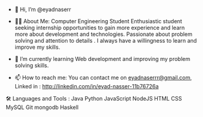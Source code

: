 - 👋 Hi, I’m @eyadnaserr
- 👨‍💻 About Me:
Computer Engineering Student
Enthusiastic student seeking internship opportunities to gain more experience and learn more about development and technologies. Passionate about problem solving and attention to details . I always have a willingness to learn and improve my skills.

- 🌱 I’m currently learning Web development and improving my problem solving skills.
- 📫 How to reach me: You can contact me on eyadnaserrr@gmail.com,  Linked in : http://linkedin.com/in/eyad-nasser-11b76726a

🛠️ Languages and Tools :
Java  Python JavaScript  NodeJS  HTML  CSS  MySQL  Git mongodb Haskell

<!---
eyadnaserr/eyadnaserr is a ✨ special ✨ repository because its `README.md` (this file) appears on your GitHub profile.
You can click the Preview link to take a look at your changes.
--->
